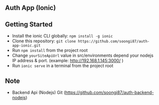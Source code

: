 ## Auth App (Ionic)

## Getting Started

* Install the ionic CLI globally: `npm install -g ionic`
* Clone this repository: `git clone https://github.com/soongi87/auth-app-ionic.git`
* Run `npm install` from the project root
* Change `yourSiteApiUrl` value in src/environments depend your nodejs IP address & port. (example: http://192.168.1.145:3000/ )
* Run `ionic serve` in a terminal from the project root

## Note

* Backend Api (Nodejs) Git (https://github.com/soongi87/auth-backend-nodejs)
